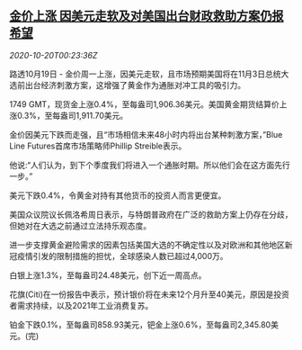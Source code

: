 <!--1603155323000-->
[金价上涨 因美元走软及对美国出台财政救助方案仍报希望](https://cn.reuters.com/article/precious-metals-1019-mon-idCNKBS275016)
------

<div><i>2020-10-20T00:23:36Z</i></div><p>路透10月19日 - 金价周一上涨，因美元走软，且市场预期美国将在11月3日总统大选前出台经济刺激方案，这增强了黄金作为通胀对冲工具的吸引力。</p><p>1749 GMT，现货金上涨0.4%，至每盎司1,906.36美元。美国黄金期货结算价上涨0.3%，至每盎司1,911.70美元。</p><p>金价因美元下跌而走强，且“市场相信未来48小时内将出台某种刺激方案，”Blue Line Futures首席市场策略师Phillip Streible表示。</p><p>他说:“人们认为，到下个季度我们将进入一个通胀时期。所以他们会在这方面先行一步。”</p><p>美元下跌0.4%，令黄金对持有其他货币的投资人而言更便宜。</p><p>美国众议院议长佩洛希周日表示，与特朗普政府在广泛的救助方案上仍存在分歧，但她对在大选之前通过立法持乐观态度。</p><p>进一步支撑黄金避险需求的因素包括美国大选的不确定性以及对欧洲和其他地区新冠疫情引发的限制措施的担忧，全球感染人数已超过4,000万。</p><p>白银上涨1.3%，至每盎司24.48美元，创下近一周高点。</p><p>花旗(Citi)在一份报告中表示，预计银价将在未来12个月升至40美元，原因是投资者需求持续，以及2021年工业消费复苏。</p><p>铂金下跌0.1%，至每盎司858.93美元，钯金上涨0.6%，至每盎司2,345.80美元。(完)</p>
